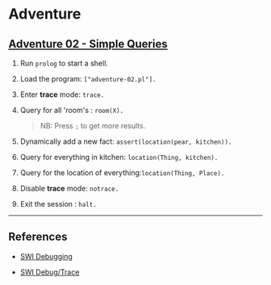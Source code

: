 # Adventure

## [Adventure 02 - Simple Queries](http://pages.cs.wisc.edu/~fischer/cs538.s00/prolog/A3SIMPLE.HTM)

1. Run `prolog` to start a shell.

2. Load the program: `["adventure-02.pl"].`

3. Enter __trace__ mode: `trace.`

4. Query for all 'room's : `room(X).`

    > NB: Press `;` to get more results.

5. Dynamically add a new fact: `assert(location(pear, kitchen)).`

6. Query for everything in kitchen: `location(Thing, kitchen).`

7. Query for the location of everything:`location(Thing, Place).`

8. Disable __trace__ mode: `notrace.`

9. Exit the session : `halt.`

---

## References

* [SWI Debugging](http://www.swi-prolog.org/pldoc/man?section=debugging)

* [SWI Debug/Trace](http://www.swi-prolog.org/pldoc/man?section=debugger)

